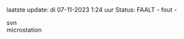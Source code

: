 laatste update: 
di 07-11-2023  1:24   uur 
Status: FAALT - fout - 
<div class="service R">svn</div><div class="service R">microstation</div>